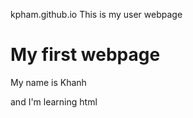 kpham.github.io
This is my user webpage
<!DOCTYPE html>
<html>
<h1>My first webpage</h1>
<p>My name is Khanh<p>
and I'm learning html
</html>
